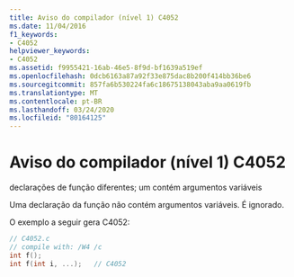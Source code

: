 ```yaml
---
title: Aviso do compilador (nível 1) C4052
ms.date: 11/04/2016
f1_keywords:
- C4052
helpviewer_keywords:
- C4052
ms.assetid: f9955421-16ab-46e5-8f9d-bf1639a519ef
ms.openlocfilehash: 0dcb6163a87a92f33e875dac8b200f414bb36be6
ms.sourcegitcommit: 857fa6b530224fa6c18675138043aba9aa0619fb
ms.translationtype: MT
ms.contentlocale: pt-BR
ms.lasthandoff: 03/24/2020
ms.locfileid: "80164125"
---
```

# <a name="compiler-warning-level-1-c4052"></a>Aviso do compilador (nível 1) C4052

declarações de função diferentes; um contém argumentos variáveis

Uma declaração da função não contém argumentos variáveis. É ignorado.

O exemplo a seguir gera C4052:

```c
// C4052.c
// compile with: /W4 /c
int f();
int f(int i, ...);   // C4052
```
